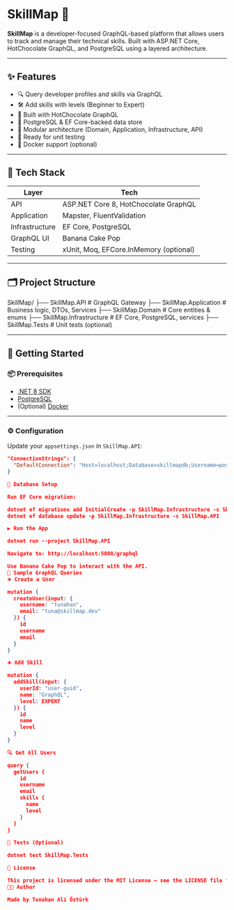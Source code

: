 # SkillMap 🧠

**SkillMap** is a developer-focused GraphQL-based platform that allows users to track and manage their technical skills. Built with ASP.NET Core, HotChocolate GraphQL, and PostgreSQL using a layered architecture.

---

## ✨ Features

- 🔍 Query developer profiles and skills via GraphQL
- 🛠 Add skills with levels (Beginner to Expert)
- 📡 Built with HotChocolate GraphQL
- 🧱 PostgreSQL & EF Core-backed data store
- 🧩 Modular architecture (Domain, Application, Infrastructure, API)
- 🧪 Ready for unit testing
- 🐳 Docker support (optional)

---

## 🧰 Tech Stack

| Layer         | Tech |
|---------------|------|
| API           | ASP.NET Core 8, HotChocolate GraphQL |
| Application   | Mapster, FluentValidation |
| Infrastructure| EF Core, PostgreSQL |
| GraphQL UI    | Banana Cake Pop |
| Testing       | xUnit, Moq, EFCore.InMemory (optional) |

---

## 🗂 Project Structure

SkillMap/
├── SkillMap.API # GraphQL Gateway
├── SkillMap.Application # Business logic, DTOs, Services
├── SkillMap.Domain # Core entities & enums
├── SkillMap.Infrastructure # EF Core, PostgreSQL, services
├── SkillMap.Tests # Unit tests (optional)


---

## 🚀 Getting Started

### 📦 Prerequisites

- [.NET 8 SDK](https://dotnet.microsoft.com/en-us/download)
- [PostgreSQL](https://www.postgresql.org/)
- (Optional) [Docker](https://www.docker.com/)

---

### ⚙️ Configuration

Update your `appsettings.json` in `SkillMap.API`:

```json
"ConnectionStrings": {
  "DefaultConnection": "Host=localhost;Database=skillmapdb;Username=postgres;Password=yourpassword"
}

🧱 Database Setup

Run EF Core migration:

dotnet ef migrations add InitialCreate -p SkillMap.Infrastructure -s SkillMap.API
dotnet ef database update -p SkillMap.Infrastructure -s SkillMap.API

▶️ Run the App

dotnet run --project SkillMap.API

Navigate to: http://localhost:5000/graphql

Use Banana Cake Pop to interact with the API.
🔎 Sample GraphQL Queries
➕ Create a User

mutation {
  createUser(input: {
    username: "tunahan",
    email: "tuna@skillmap.dev"
  }) {
    id
    username
    email
  }
}

➕ Add Skill

mutation {
  addSkill(input: {
    userId: "user-guid",
    name: "GraphQL",
    level: EXPERT
  }) {
    id
    name
    level
  }
}

🔍 Get All Users

query {
  getUsers {
    id
    username
    email
    skills {
      name
      level
    }
  }
}

🧪 Tests (Optional)

dotnet test SkillMap.Tests

🪪 License

This project is licensed under the MIT License — see the LICENSE file for details.
👨‍💻 Author

Made by Tunahan Ali Öztürk
